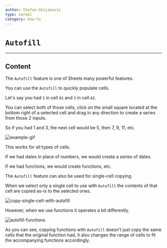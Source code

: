 ```yaml
---
author: Stefan-Stojanovic
type: normal
category: how-to
---
```


# `Autofill`


---

## Content

The `Autofill` feature is one of Sheets many powerful features.

You can use the `Autofill` to quickly populate cells.

Let's say you had `1` in cell `A1` and `3` in cell `A2`.

You can select both of those cells, click on the small square located at the bottom right of a selected cell and drag in any direction to create a series from those 2 inputs.

So if you had 1 and 3, the next cell would be 5, then 7, 9, 11, etc.

![example-gif](https://img.enkipro.com/df55e8752877ee072337311d55240adf.gif)

This works for all types of cells.

If we had dates in place of numbers, we would create a series of dates.

If we had functions, we would create functions, etc.

The `Autofill` feature can also be used for single-cell copying.

When we select only a single cell to use with `Autofill` the contents of that cell are copied as-is to the selected ones.

![copy-single-cell-with-autofill](https://img.enkipro.com/4885ce3a9fd606e366d857e97d03bf3c.gif)

However, when we use functions it operates a bit differently.

![autofill-functions](https://img.enkipro.com/f7f1323e1e9d3c8afe7bea590027d758.gif)

As you can see, copying functions with `Autofill` doesn't just copy the same cells that the original function had, it also changes the range of cells to fit the accompanying functions accordingly.
 
